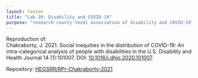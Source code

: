 ```yaml
---
layout: lesson
title: "Lab 10: Disability and COVID-19"
purpose: "research county-level association of disability and COVID-19"
---
```


Reproduction of:  
Chakraborty, J. 2021. Social inequities in the distribution of COVID-19: An intra-categorical analysis of people with disabilities in the U.S. Disability and Health Journal 14 (1):101007. DOI: [10.1016/j.dhjo.2020.101007](https://doi.org/10.1016/j.dhjo.2020.101007).

Repository: [HEGSRR/RPr-Chakraborty-2021](https://github.com/HEGSRR/RPr-Chakraborty-2021)
